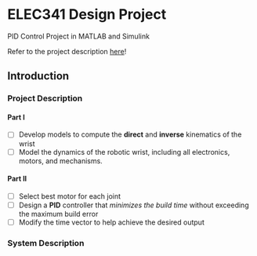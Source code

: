 # ELEC341 Design Project
PID Control Project in MATLAB and Simulink

Refer to the project description [here](https://www.ece.ubc.ca/~leos/pdf/e341/proj/Proj17.pdf)!

## Introduction

### Project Description

#### Part I

- [ ] Develop models to compute the **direct** and **inverse** kinematics of the wrist
- [ ] Model the dynamics of the robotic wrist, including all electronics, motors, and mechanisms.

#### Part II

- [ ] Select best motor for each joint
- [ ] Design a **PID** controller that *minimizes the build time* without exceeding the maximum build error
- [ ] Modify the time vector to help achieve the desired output

### System Description

